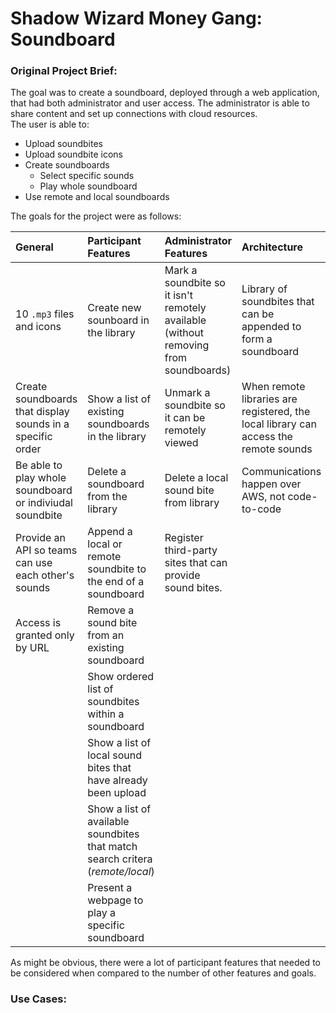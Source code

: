# Shadow Wizard Money Gang: Soundboard
### Original Project Brief:
The goal was to create a soundboard, deployed through a web application, that had both
administrator and user access. The administrator is able to share content and set up connections with
cloud resources. <br>
The user is able to:
- Upload soundbites
- Upload soundbite icons
- Create soundboards
  - Select specific sounds
  - Play whole soundboard
- Use remote and local soundboards

The goals for the project were as follows:<br>

| General                                                    | Participant Features                                          | Administrator Features                                                              | Architecture                                                                         |
|:-----------------------------------------------------------|:--------------------------------------------------------------|:------------------------------------------------------------------------------------|:-------------------------------------------------------------------------------------|
| 10 ``.mp3`` files and icons                                | Create new sounboard in the library| Mark a soundbite so it isn't remotely available (without removing from soundboards) | Library of soundbites that can be appended to form a soundboard                      |
| Create soundboards that display sounds in a specific order | Show a list of existing soundboards in the library            | Unmark a soundbite so it can be remotely viewed                                     | When remote libraries are registered, the local library can access the remote sounds |
| Be able to play whole soundboard or indiviudal soundbite   | Delete a soundboard from the library                          | Delete a local sound bite from library                                              | Communications happen over AWS, not code-to-code                                     |
| Provide an API so teams can use each other's sounds        | Append a local or remote soundbite to the end of a soundboard | Register third-party sites that can provide sound bites.                            |                                                                                      |
| Access is granted only by URL                              | Remove a sound bite from an existing soundboard               |                                                                                     |                                                                                      |
||Show ordered list of soundbites within a soundboard|||
||Show a list of local sound bites that have already been upload|||
||Show a list of available soundbites that match search critera (*remote/local*)|||
||Present a webpage to play a specific soundboard|||

As might be obvious, there were a lot of participant features that needed to be considered when compared to the number
of other features and goals.

### Use Cases: